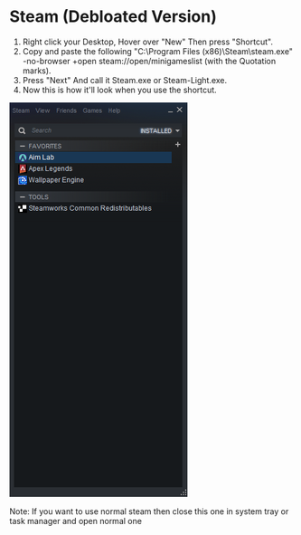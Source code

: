 # Steam (Debloated Version)
1. Right click your Desktop, Hover over "New" Then press "Shortcut".
2. Copy and paste the following "C:\Program Files (x86)\Steam\steam.exe" -no-browser +open steam://open/minigameslist (with the Quotation marks).
3. Press "Next" And call it Steam.exe or Steam-Light.exe.
4. Now this is how it'll look when you use the shortcut.
<p float="left">
  <img src="_Images/Debloated%20Steam.PNG" width="315" />
</p>

Note: If you want to use normal steam then close this one in system tray or task manager and open normal one